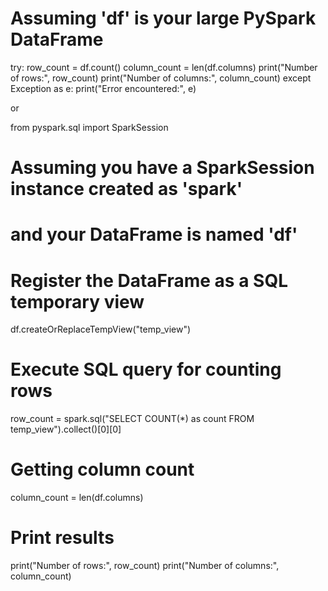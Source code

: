 # Assuming 'df' is your large PySpark DataFrame
try:
    row_count = df.count()
    column_count = len(df.columns)
    print("Number of rows:", row_count)
    print("Number of columns:", column_count)
except Exception as e:
    print("Error encountered:", e)



or 

from pyspark.sql import SparkSession

# Assuming you have a SparkSession instance created as 'spark'
# and your DataFrame is named 'df'

# Register the DataFrame as a SQL temporary view
df.createOrReplaceTempView("temp_view")

# Execute SQL query for counting rows
row_count = spark.sql("SELECT COUNT(*) as count FROM temp_view").collect()[0][0]

# Getting column count
column_count = len(df.columns)

# Print results
print("Number of rows:", row_count)
print("Number of columns:", column_count)
